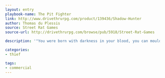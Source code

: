 ```yaml
---
layout: entry
playbook-name: The Pit Fighter
link: http://www.drivethrurpg.com/product/139436/Shadow-Hunter
author: Thomas du Plessis
source: Street Rat Games
source-url: http://drivethrurpg.com/browse/pub/5918/Street-Rat-Games

description: '"You were born with darkness in your blood, you can mould it to your will. It is your very flesh and bones."'

categories:
- thief

tags:
- commercial
---
```

